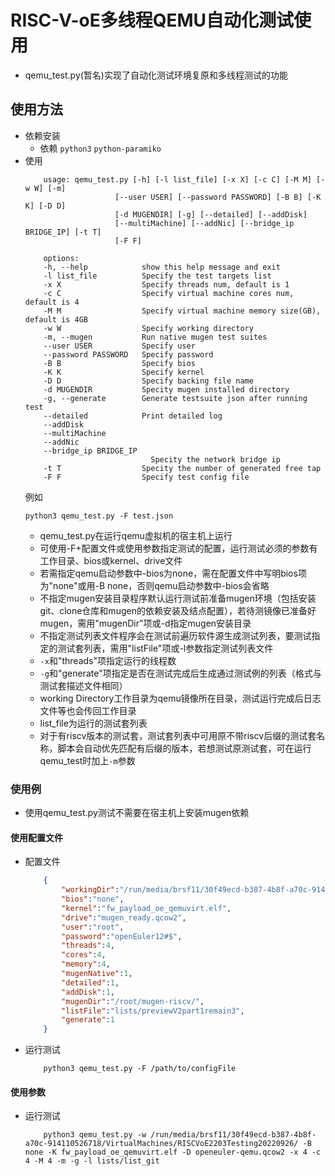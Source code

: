 # RISC-V-oE多线程QEMU自动化测试使用  
- qemu_test.py(暂名)实现了自动化测试环境复原和多线程测试的功能  
## 使用方法  
- 依赖安装  
    - 依赖 ```python3``` ```python-paramiko```  
- 使用  
    ```shell  
        usage: qemu_test.py [-h] [-l list_file] [-x X] [-c C] [-M M] [-w W] [-m]
                        [--user USER] [--password PASSWORD] [-B B] [-K K] [-D D]
                        [-d MUGENDIR] [-g] [--detailed] [--addDisk]
                        [--multiMachine] [--addNic] [--bridge_ip BRIDGE_IP] [-t T]
                        [-F F]

        options:
        -h, --help            show this help message and exit
        -l list_file          Specify the test targets list
        -x X                  Specify threads num, default is 1
        -c C                  Specify virtual machine cores num, default is 4
        -M M                  Specify virtual machine memory size(GB), default is 4GB
        -w W                  Specify working directory
        -m, --mugen           Run native mugen test suites
        --user USER           Specify user
        --password PASSWORD   Specify password
        -B B                  Specify bios
        -K K                  Specify kernel
        -D D                  Specify backing file name
        -d MUGENDIR           Specity mugen installed directory
        -g, --generate        Generate testsuite json after running test
        --detailed            Print detailed log
        --addDisk
        --multiMachine
        --addNic
        --bridge_ip BRIDGE_IP
                                Specity the network bridge ip
        -t T                  Specity the number of generated free tap
        -F F                  Specify test config file
    ```  
    例如
    ```shell
    python3 qemu_test.py -F test.json
    ```
    - qemu_test.py在运行qemu虚拟机的宿主机上运行  
    - 可使用-F+配置文件或使用参数指定测试的配置，运行测试必须的参数有工作目录、bios或kernel、drive文件  
    - 若需指定qemu启动参数中-bios为none，需在配置文件中写明bios项为"none"或用-B none，否则qemu启动参数中-bios会省略  
    - 不指定mugen安装目录程序默认运行测试前准备mugen环境（包括安装git、clone仓库和mugen的依赖安装及结点配置），若待测镜像已准备好mugen，需用"mugenDir"项或-d指定mugen安装目录  
    - 不指定测试列表文件程序会在测试前遍历软件源生成测试列表，要测试指定的测试套列表，需用"listFile"项或-l参数指定测试列表文件  
    - ```-x```和"threads"项指定运行的线程数  
    - ```-g```和"generate"项指定是否在测试完成后生成通过测试例的列表（格式与测试套描述文件相同）  
    - working Directory工作目录为qemu镜像所在目录，测试运行完成后日志文件等也会传回工作目录  
    - list_file为运行的测试套列表  
    - 对于有riscv版本的测试套，测试套列表中可用原不带riscv后缀的测试套名称，脚本会自动优先匹配有后缀的版本，若想测试原测试套，可在运行qemu_test时加上```-m```参数  
### 使用例  
- 使用qemu_test.py测试不需要在宿主机上安装mugen依赖  
#### 使用配置文件  
- 配置文件  
    ```json
        {
            "workingDir":"/run/media/brsf11/30f49ecd-b387-4b8f-a70c-914110526718/VirtualMachines/oE-RISCV-preview-22.03-v2", 
            "bios":"none",
            "kernel":"fw_payload_oe_qemuvirt.elf",
            "drive":"mugen_ready.qcow2",
            "user":"root",
            "password":"openEuler12#$",
            "threads":4,
            "cores":4,
            "memory":4,
            "mugenNative":1,
            "detailed":1,
            "addDisk":1,
            "mugenDir":"/root/mugen-riscv/",
            "listFile":"lists/previewV2part1remain3",
            "generate":1
        }

    ```
- 运行测试  
    ```shell
        python3 qemu_test.py -F /path/to/configFile
    ```
#### 使用参数  
- 运行测试  
    ```shell
        python3 qemu_test.py -w /run/media/brsf11/30f49ecd-b387-4b8f-a70c-914110526718/VirtualMachines/RISCVoE2203Testing20220926/ -B none -K fw_payload_oe_qemuvirt.elf -D openeuler-qemu.qcow2 -x 4 -c 4 -M 4 -m -g -l lists/list_git
    ```